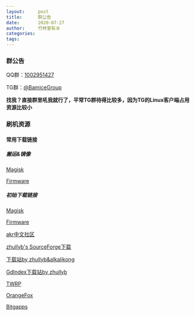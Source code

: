 ```yaml
---
layout:     post
title:      群公告
date:       2020-07-27
author:     竹林里有冰
categories: 
tags:       
---
```


### 群公告

QQ群：[1002951427](https://jq.qq.com/?_wv=1027&k=3pIv122w)

TG群：[@BamiceGroup](https://t.me/BamiceGroup)

**找我？直接群里吼我就行了，平常TG群待得比较多，因为TG的Linux客户端占用资源比较小**

### 刷机资源

#### 常用下载链接

##### 搬运&镜像

[Magisk](https://zhullyb.lanzous.com/b03yvo3ja)

[Firmware](https://mirrors.bfsu.edu.cn/osdn//storage/g/x/xi/xiaomifirmwareupdater/)

##### 初始下载链接

[Magisk](https://github.com/topjohnwu/Magisk/releases)

[Firmware](https://xiaomifirmwareupdater.com/)

[akr中文社区](https://www.akr-developers.com/)

[zhullyb's SourceForge下载](https://sourceforge.net/projects/zhullyb/files/)

[下载站by zhullyb&alkalikong](https://d.alkali.top/)

[GdIndex下载站by zhullyb](https://dl.zhullyb.workers.dev/)

[TWRP](https://dl.twrp.me/dipper/)

[OrangeFox](https://sourceforge.net/projects/orangefox/files/dipper/)

[Bitgapps](https://bitgapps.cf/arm64/)
